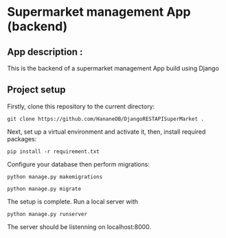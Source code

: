 # Supermarket management App (backend)
## App description :
This is the backend of a supermarket management App build using Django 
## Project setup
Firstly, clone this repository to the current directory:
```
git clone https://github.com/HananeOB/DjangoRESTAPISuperMarket .
```
Next, set up a virtual environment and activate it, then, install required packages:
````
pip install -r requirement.txt
````
Configure your database then perform migrations:
```
python manage.py makemigrations 
```
```
python manage.py migrate
```
The setup is complete. Run a local server with
```
python manage.py runserver 
```
The server should be listenning on localhost:8000.
